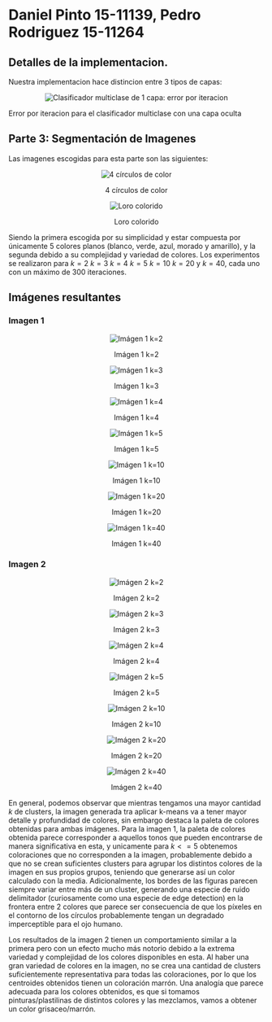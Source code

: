 # Daniel Pinto 15-11139, Pedro Rodriguez 15-11264

## Detalles de la implementacion.

Nuestra implementacion hace distincion entre 3 tipos de capas:

<p align="center">
  <img src="./imgs/mc_1c.PNG.PNG" alt="Clasificador multiclase de 1 capa: error por iteracion"/>
   <figcaption>Error por iteracion para el clasificador multiclase con una capa oculta</figcaption>
</p>

## Parte 3: Segmentación de Imagenes

Las imagenes escogidas para esta parte son las siguientes:

<p align="center">
  <img src="./imgs/1.jpg" alt="4 círculos de color"/>
   <figcaption style="text-align: center;">4 círculos de color</figcaption>
</p>

<p align="center">
  <img src="./imgs/2.jpg" alt="Loro colorido"/>
   <figcaption style="text-align: center;">Loro colorido</figcaption>
</p>

Siendo la primera escogida por su simplicidad y estar compuesta por únicamente 5 colores planos (blanco, verde, azul, morado y amarillo), y la segunda debido a su complejidad y variedad de colores. Los experimentos se realizaron para $k=2$ $k=3$ $k=4$ $k=5$ $k=10$ $k=20$ y $k=40$, cada uno con un máximo de $300$ iteraciones.

## Imágenes resultantes

### Imagen 1
<p align="center">
  <img src="./imgs/im1_k2_its300.jpg" alt="Imágen 1 k=2"/>
   <figcaption style="text-align: center;">Imágen 1 k=2</figcaption>
</p>

<p align="center">
  <img src="./imgs/im1_k3_its300.jpg" alt="Imágen 1 k=3"/>
   <figcaption style="text-align: center;">Imágen 1 k=3</figcaption>
</p>

<p align="center">
  <img src="./imgs/im1_k4_its300.jpg" alt="Imágen 1 k=4"/>
   <figcaption style="text-align: center;">Imágen 1 k=4</figcaption>
</p>

<p align="center">
  <img src="./imgs/im1_k5_its300.jpg" alt="Imágen 1 k=5"/>
   <figcaption style="text-align: center;">Imágen 1 k=5</figcaption>
</p>

<p align="center">
  <img src="./imgs/im1_k10_its300.jpg" alt="Imágen 1 k=10"/>
   <figcaption style="text-align: center;">Imágen 1 k=10</figcaption>
</p>

<p align="center">
  <img src="./imgs/im1_k20_its300.jpg" alt="Imágen 1 k=20"/>
   <figcaption style="text-align: center;">Imágen 1 k=20</figcaption>
</p>

<p align="center">
  <img src="./imgs/im1_k40_its300.jpg" alt="Imágen 1 k=40"/>
   <figcaption style="text-align: center;">Imágen 1 k=40</figcaption>
</p>

### Imagen 2

<p align="center">
  <img src="./imgs/im2_k2_its300.jpg" alt="Imágen 2 k=2"/>
   <figcaption style="text-align: center;">Imágen 2 k=2</figcaption>
</p>

<p align="center">
  <img src="./imgs/im2_k3_its300.jpg" alt="Imágen 2 k=3"/>
   <figcaption style="text-align: center;">Imágen 2 k=3</figcaption>
</p>

<p align="center">
  <img src="./imgs/im2_k4_its300.jpg" alt="Imágen 2 k=4"/>
   <figcaption style="text-align: center;">Imágen 2 k=4</figcaption>
</p>

<p align="center">
  <img src="./imgs/im2_k5_its300.jpg" alt="Imágen 2 k=5"/>
   <figcaption style="text-align: center;">Imágen 2 k=5</figcaption>
</p>

<p align="center">
  <img src="./imgs/im2_k10_its300.jpg" alt="Imágen 2 k=10"/>
   <figcaption style="text-align: center;">Imágen 2 k=10</figcaption>
</p>

<p align="center">
  <img src="./imgs/im2_k20_its300.jpg" alt="Imágen 2 k=20"/>
   <figcaption style="text-align: center;">Imágen 2 k=20</figcaption>
</p>

<p align="center">
  <img src="./imgs/im2_k40_its300.jpg" alt="Imágen 2 k=40"/>
   <figcaption style="text-align: center;">Imágen 2 k=40</figcaption>
</p>

En general, podemos observar que mientras tengamos una mayor cantidad $k$ de clusters, la imagen generada tra aplicar k-means va a tener mayor detalle y profundidad de colores, sin embargo destaca la paleta de colores obtenidas para ambas imágenes. Para la imagen 1, la paleta de colores obtenida parece corresponder a aquellos tonos que pueden encontrarse de manera significativa en esta, y unicamente para $k<=5$ obtenemos coloraciones que no corresponden a la imagen, probablemente debido a que no se crean suficientes clusters para agrupar los distintos colores de la imagen en sus propios grupos, teniendo que generarse así un color calculado con la media. Adicionalmente, los bordes de las figuras parecen siempre variar entre más de un cluster, generando una especie de ruido delimitador (curiosamente como una especie de edge detection) en la frontera entre 2 colores que parece ser consecuencia de que los píxeles en el contorno de los círculos probablemente tengan un degradado imperceptible para el ojo humano. 

Los resultados de la imagen 2 tienen un comportamiento similar a la primera pero con un efecto mucho más notorio debido a la extrema variedad y complejidad de los colores disponibles en esta. Al haber una gran variedad de colores en la imagen, no se crea una cantidad de clusters suficientemente representativa para todas las coloraciones, por lo que los centroides obtenidos tienen un coloración marrón. Una analogía que parece adecuada para los colores obtenidos, es que si tomamos pinturas/plastilinas de distintos colores y las mezclamos, vamos a obtener un color grisaceo/marrón.